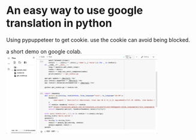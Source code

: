 # An easy way to use google translation in python
Using pypuppeteer to get cookie. use the cookie can avoid being blocked.


a short demo on google colab.
</br>
<img src="https://github.com/kh555069/google_translate_api/blob/master/demo.png" width="80%"/>
